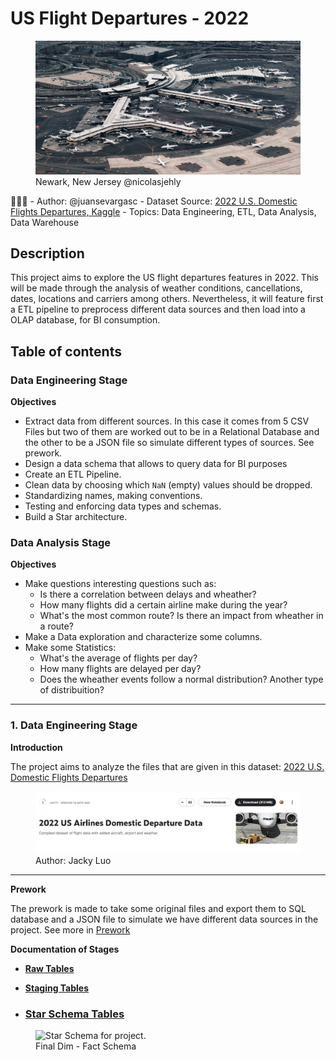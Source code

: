 # US Flight Departures - 2022
<figure>
    <img src="img/nicolas-jehly-6WImwokn8dA-unsplash.jpg"
         alt="Newark Airport">
    <figcaption>Newark, New Jersey @nicolasjehly</figcaption>
</figure>

<aside>
👨🏻‍💻
- Author: @juansevargasc
- Dataset Source:  <a href="https://www.kaggle.com/datasets/jl8771/2022-us-airlines-domestic-departure-data">2022 U.S. Domestic Flights Departures, Kaggle</a>
- Topics: Data Engineering, ETL, Data Analysis, Data Warehouse
</aside>

## Description
This project aims to explore the US flight departures features in 2022. This will be made through the analysis of weather conditions, cancellations, dates, locations and carriers among others. Nevertheless, it will feature first a ETL pipeline to preprocess different data sources and then load into a OLAP database, for BI consumption.

## Table of contents
### Data Engineering Stage
**Objectives**
- Extract data from different sources. In this case it comes from 5 CSV Files but two of them are worked out to be in a Relational Database and the other to be a JSON file so simulate different types of sources. See prework.
- Design a data schema that allows to query data for BI purposes
- Create an ETL Pipeline.
- Clean data by choosing which `NaN` (empty) values should be dropped.
- Standardizing names, making conventions.
- Testing and enforcing data types and schemas.
- Build a Star architecture.

### Data Analysis Stage
**Objectives**
- Make questions interesting questions such as: 
    - Is there a correlation between delays and wheather?
    - How many flights did a certain airline make during the year?
    - What's the most common route? Is there an impact from wheather in a route?
- Make a Data exploration and characterize some columns.
- Make some Statistics:
    - What's the average of flights per day?
    - How many flights are delayed per day?
    - Does the wheather events follow a normal distribution? Another type of distribuition?
---

### 1. Data Engineering Stage

**Introduction**

The project aims to analyze the files that are given in this dataset:
[2022 U.S. Domestic Flights Departures](https://www.kaggle.com/datasets/jl8771/2022-us-airlines-domestic-departure-data)
<figure>
    <img src="img/Screenshot 2023-04-20 at 12.39.04 PM.png"
         alt="Kaggle Dataset Flight Dep.">
    <figcaption>Author: Jacky Luo</figcaption>
</figure>

---

**Prework**

The prework is made to take some original files and export them to SQL database and a JSON file
to simulate we have different data sources in the project.  See more in [Prework](./prework)

**Documentation of Stages**

- **[Raw Tables](./docs/RawTables.md)**
- **[Staging Tables](./docs/StagingTables.md)**

- ### [Star Schema Tables](./docs/StarSchema.md)

<figure>
    <img src="img/departures_schema_diagram.jpeg"
         alt="Star Schema for project.">
    <figcaption>Final Dim - Fact Schema</figcaption>
</figure>